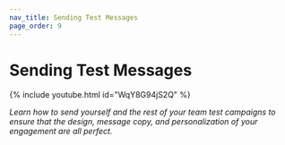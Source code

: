 ```yaml
---
nav_title: Sending Test Messages
page_order: 9
---
```


# Sending Test Messages

{% include youtube.html id="WqY8G94jS2Q" %}

_Learn how to send yourself and the rest of your team test campaigns to ensure that the design, message copy, and personalization of your engagement are all perfect._
